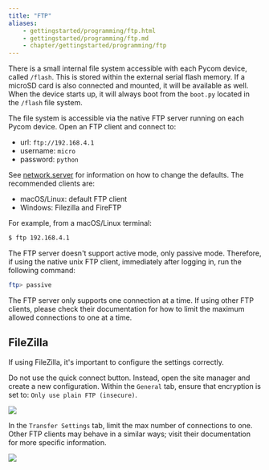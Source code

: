```yaml
---
title: "FTP"
aliases:
    - gettingstarted/programming/ftp.html
    - gettingstarted/programming/ftp.md
    - chapter/gettingstarted/programming/ftp
---
```


There is a small internal file system accessible with each Pycom device, called `/flash`. This is stored within the external serial flash memory. If a microSD card is also connected and mounted, it will be available as well. When the device starts up, it will always boot from the `boot.py` located in the `/flash` file system.

The file system is accessible via the native FTP server running on each Pycom device. Open an FTP client and connect to:

* url: `ftp://192.168.4.1`
* username: `micro`
* password: `python`

See [network.server](../../firmwareapi/pycom/network/server) for information on how to change the defaults. The recommended clients are:

* macOS/Linux: default FTP client
* Windows: Filezilla and FireFTP

For example, from a macOS/Linux terminal:

```bash
$ ftp 192.168.4.1
```

The FTP server doesn't support active mode, only passive mode. Therefore, if using the native unix FTP client, immediately after logging in, run the following command:

```bash
ftp> passive
```

The FTP server only supports one connection at a time. If using other FTP clients, please check their documentation for how to limit the maximum allowed connections to one at a time.

## FileZilla

If using FileZilla, it's important to configure the settings correctly.

Do not use the quick connect button. Instead, open the site manager and create a new configuration. Within the `General` tab, ensure that encryption is set to: `Only use plain FTP (insecure)`.

![](/gitbook/assets/filezilla-settings-1.png)

In the `Transfer Settings` tab, limit the max number of connections to one. Other FTP clients may behave in a similar ways; visit their documentation for more specific information.

![](/gitbook/assets/filezilla-settings-2.png)

